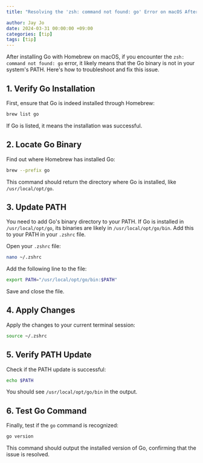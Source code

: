```yaml
---
title: "Resolving the 'zsh: command not found: go' Error on macOS After Installing Go with Brew"

author: Jay Jo
date: 2024-03-31 00:00:00 +09:00
categories: [tip]
tags: [tip]
---
```


After installing Go with Homebrew on macOS, if you encounter the `zsh: command not found: go` error, it likely means that the Go binary is not in your system's PATH. Here's how to troubleshoot and fix this issue.

## 1. Verify Go Installation

First, ensure that Go is indeed installed through Homebrew:

```sh
brew list go
```

If Go is listed, it means the installation was successful.

## 2. Locate Go Binary

Find out where Homebrew has installed Go:

```sh
brew --prefix go
```

This command should return the directory where Go is installed, like `/usr/local/opt/go`.

## 3. Update PATH

You need to add Go's binary directory to your PATH. If Go is installed in `/usr/local/opt/go`, its binaries are likely in `/usr/local/opt/go/bin`. Add this to your PATH in your `.zshrc` file.

Open your `.zshrc` file:

```sh
nano ~/.zshrc
```

Add the following line to the file:

```sh
export PATH="/usr/local/opt/go/bin:$PATH"
```

Save and close the file.

## 4. Apply Changes

Apply the changes to your current terminal session:

```sh
source ~/.zshrc
```

## 5. Verify PATH Update

Check if the PATH update is successful:

```sh
echo $PATH
```

You should see `/usr/local/opt/go/bin` in the output.

## 6. Test Go Command

Finally, test if the `go` command is recognized:

```sh
go version
```

This command should output the installed version of Go, confirming that the issue is resolved.
